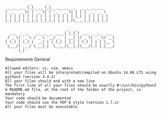 ```
           _       _                           
 _ __ ___ (_)_ __ (_)_ __ ___  _   _ _ __ ___  
| '_ ` _ \| | '_ \| | '_ ` _ \| | | | '_ ` _ \ 
| | | | | | | | | | | | | | | | |_| | | | | | |
|_| |_| |_|_|_| |_|_|_| |_| |_|\__,_|_| |_| |_|
                                               
                            _   _                 
  ___  _ __   ___ _ __ __ _| |_(_) ___  _ __  ___ 
 / _ \| '_ \ / _ \ '__/ _` | __| |/ _ \| '_ \/ __|
| (_) | |_) |  __/ | | (_| | |_| | (_) | | | \__ \
 \___/| .__/ \___|_|  \__,_|\__|_|\___/|_| |_|___/
      |_|                                         
```


Requirements
General

    Allowed editors: vi, vim, emacs
    All your files will be interpreted/compiled on Ubuntu 14.04 LTS using python3 (version 3.4.3)
    All your files should end with a new line
    The first line of all your files should be exactly #!/usr/bin/python3
    A README.md file, at the root of the folder of the project, is mandatory
    Your code should be documented
    Your code should use the PEP 8 style (version 1.7.x)
    All your files must be executable


